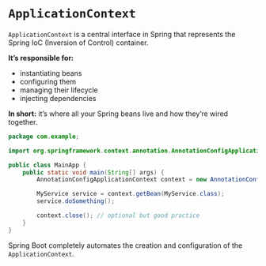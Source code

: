 # `ApplicationContext`
`ApplicationContext` is a central interface in Spring that
represents the Spring IoC (Inversion of Control) container.

**It’s responsible for:**
- instantiating beans
- configuring them
- managing their lifecycle
- injecting dependencies

**In short:** it’s where all your Spring beans live and how they’re wired together.

```java
package com.example;

import org.springframework.context.annotation.AnnotationConfigApplicationContext;

public class MainApp {
    public static void main(String[] args) {
        AnnotationConfigApplicationContext context = new AnnotationConfigApplicationContext(AppConfig.class);

        MyService service = context.getBean(MyService.class);
        service.doSomething();

        context.close(); // optional but good practice
    }
}
```

Spring Boot completely automates the creation and configuration of the `ApplicationContext`.